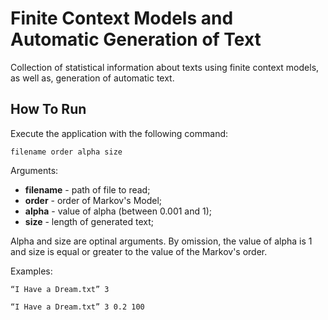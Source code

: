 # Finite Context Models and Automatic Generation of Text
Collection of statistical information about texts using finite context models, as well as, generation of automatic text.

## How To Run
Execute the application with the following command:
```
filename order alpha size
```
Arguments:
- **filename** - path of file to read;
- **order** - order of Markov's Model;
- **alpha** - value of alpha (between 0.001 and 1);
- **size** - length of generated text;

Alpha and size are optinal arguments. By omission, the value of alpha is 1 and size is equal or greater to the value of the Markov's order.

Examples:
```
“I Have a Dream.txt” 3
```

```
“I Have a Dream.txt” 3 0.2 100
```

